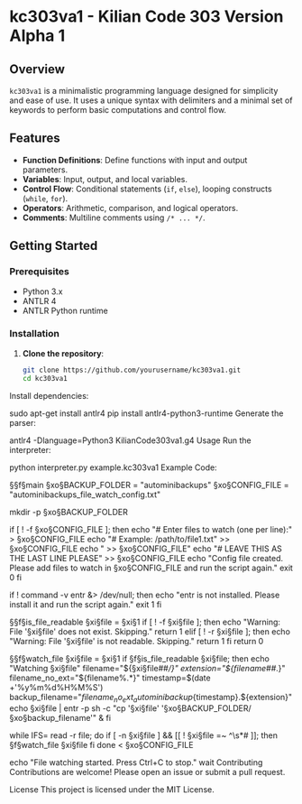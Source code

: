 # kc303va1 - Kilian Code 303 Version Alpha 1

## Overview

`kc303va1` is a minimalistic programming language designed for simplicity and ease of use. It uses a unique syntax with delimiters and a minimal set of keywords to perform basic computations and control flow.

## Features

- **Function Definitions**: Define functions with input and output parameters.
- **Variables**: Input, output, and local variables.
- **Control Flow**: Conditional statements (`if`, `else`), looping constructs (`while`, `for`).
- **Operators**: Arithmetic, comparison, and logical operators.
- **Comments**: Multiline comments using `/* ... */`.

## Getting Started

### Prerequisites

- Python 3.x
- ANTLR 4
- ANTLR Python runtime

### Installation

1. **Clone the repository**:
   ```sh
   git clone https://github.com/yourusername/kc303va1.git
   cd kc303va1
Install dependencies:


sudo apt-get install antlr4
pip install antlr4-python3-runtime
Generate the parser:


antlr4 -Dlanguage=Python3 KilianCode303va1.g4
Usage
Run the interpreter:


python interpreter.py example.kc303va1
Example Code:


§§f§main
§xo§BACKUP_FOLDER = "autominibackups"
§xo§CONFIG_FILE = "autominibackups_file_watch_config.txt"

mkdir -p §xo§BACKUP_FOLDER

if [ ! -f §xo§CONFIG_FILE ]; then
echo "# Enter files to watch (one per line):" > §xo§CONFIG_FILE
echo "# Example: /path/to/file1.txt" >> §xo§CONFIG_FILE
echo " >> §xo§CONFIG_FILE"
echo "# LEAVE THIS AS THE LAST LINE PLEASE" >> §xo§CONFIG_FILE
echo "Config file created. Please add files to watch in §xo§CONFIG_FILE and run the script again."
exit 0
fi

if ! command -v entr &> /dev/null; then
echo "entr is not installed. Please install it and run the script again."
exit 1
fi

§§f§is_file_readable
§xi§file = §xi§1
if [ ! -f §xi§file ]; then
echo "Warning: File '§xi§file' does not exist. Skipping."
return 1
elif [ ! -r §xi§file ]; then
echo "Warning: File '§xi§file' is not readable. Skipping."
return 1
fi
return 0

§§f§watch_file
§xi§file = §xi§1
if §f§is_file_readable §xi§file; then
echo "Watching §xi§file"
filename="\${§xi§file##*/}"
extension="\${filename##*.}"
filename_no_ext="\${filename%.*}"
timestamp=\$(date +'%y%m%d%H%M%S')
backup_filename="${filename_no_ext}_autominibackup${timestamp}.\${extension}"
echo §xi§file | entr -p sh -c "cp '§xi§file' '§xo§BACKUP_FOLDER/§xo§backup_filename'" &
fi

while IFS= read -r file; do
if [ -n §xi§file ] && [[ ! §xi§file =~ ^\s*# ]]; then
§f§watch_file §xi§file
fi
done < §xo§CONFIG_FILE

echo "File watching started. Press Ctrl+C to stop."
wait
Contributing
Contributions are welcome! Please open an issue or submit a pull request.

License
This project is licensed under the MIT License.